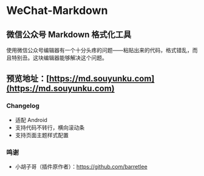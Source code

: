 # WeChat-Markdown

## 微信公众号 Markdown 格式化工具

使用微信公众号编辑器有一个十分头疼的问题——粘贴出来的代码，格式错乱，而且特别丑。这块编辑器能够解决这个问题。

## 预览地址：[https://md.souyunku.com](https://md.souyunku.com)

### Changelog

- 适配 Android
- 支持代码不转行，横向滚动条
- 支持页面主题样式配置

### 鸣谢

- 小胡子哥（插件原作者）：<https://github.com/barretlee>


